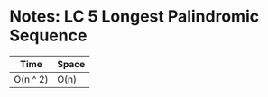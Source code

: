 # Notes: LC 5 Longest Palindromic Sequence

| Time     | Space |
| -------- | ----- |
| O(n ^ 2) | O(n)  |
